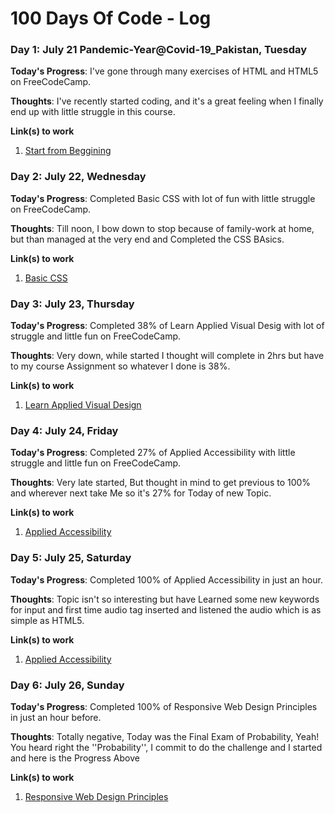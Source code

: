 # 100 Days Of Code - Log

### Day 1: July 21 Pandemic-Year@Covid-19_Pakistan, Tuesday

**Today's Progress**: I've gone through many exercises of HTML and HTML5 on FreeCodeCamp.

**Thoughts**: I've recently started coding, and it's a great feeling when I finally end up with little struggle in this course.

**Link(s) to work**
1. [Start from Beggining](https://www.freecodecamp.org/learn/responsive-web-design/)



### Day 2: July 22, Wednesday

**Today's Progress**: Completed Basic CSS with lot of fun with little struggle on FreeCodeCamp.

**Thoughts**: Till noon, I bow down to stop because of family-work at home, but than managed at the very end and Completed the CSS BAsics.

**Link(s) to work**
1. [Basic CSS](https://www.freecodecamp.org/learn/responsive-web-design/basic-css/)




### Day 3: July 23, Thursday

**Today's Progress**: Completed 38% of Learn Applied Visual Desig with lot of struggle and  little fun on FreeCodeCamp.

**Thoughts**: Very down, while started I thought will complete in 2hrs but have to my course Assignment so whatever I done is 38%.

**Link(s) to work**
1. [Learn Applied Visual Design](https://www.freecodecamp.org/learn/responsive-web-design/applied-visual-design)


### Day 4: July 24, Friday

**Today's Progress**: Completed 27% of Applied Accessibility with little struggle and  little fun on FreeCodeCamp.

**Thoughts**: Very late started, But thought in mind to get previous to 100% and wherever next take Me so it's 27% for Today of new Topic.

**Link(s) to work**
1. [Applied Accessibility ](https://www.freecodecamp.org/learn/responsive-web-design/applied-accessibility)



### Day 5: July 25, Saturday

**Today's Progress**: Completed 100% of Applied Accessibility in just an hour.

**Thoughts**: Topic isn't so interesting but have Learned some new keywords for input and first time audio tag inserted and listened the audio which is as simple as HTML5.

**Link(s) to work**
1. [Applied Accessibility ](https://www.freecodecamp.org/learn/responsive-web-design/applied-accessibility)


### Day 6: July 26, Sunday

**Today's Progress**: Completed 100% of Responsive Web Design Principles in just an hour before.

**Thoughts**: Totally negative, Today was the Final Exam of Probability, Yeah! You heard right the ''Probability'', I commit to do the challenge and I started and here is the Progress Above

**Link(s) to work**
1. [Responsive Web Design Principles](https://www.freecodecamp.org/learn/responsive-web-design/responsive-web-design-principles)
